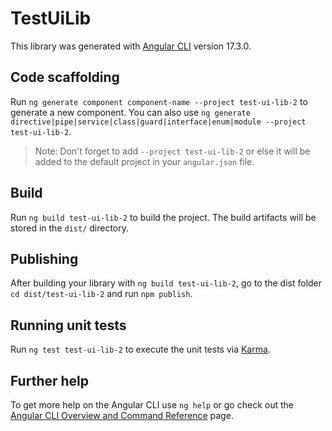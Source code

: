 # TestUiLib

This library was generated with [Angular CLI](https://github.com/angular/angular-cli) version 17.3.0.

## Code scaffolding

Run `ng generate component component-name --project test-ui-lib-2` to generate a new component. You can also use `ng generate directive|pipe|service|class|guard|interface|enum|module --project test-ui-lib-2`.
> Note: Don't forget to add `--project test-ui-lib-2` or else it will be added to the default project in your `angular.json` file. 

## Build

Run `ng build test-ui-lib-2` to build the project. The build artifacts will be stored in the `dist/` directory.

## Publishing

After building your library with `ng build test-ui-lib-2`, go to the dist folder `cd dist/test-ui-lib-2` and run `npm publish`.

## Running unit tests

Run `ng test test-ui-lib-2` to execute the unit tests via [Karma](https://karma-runner.github.io).

## Further help

To get more help on the Angular CLI use `ng help` or go check out the [Angular CLI Overview and Command Reference](https://angular.io/cli) page.
